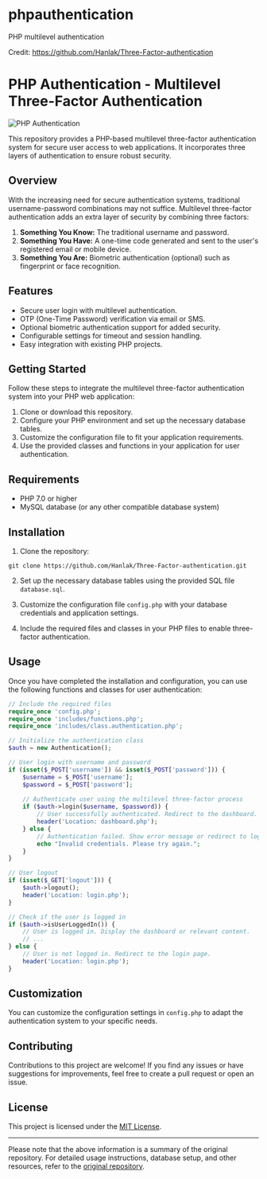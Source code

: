 # phpauthentication
PHP multilevel authentication

Credit: https://github.com/Hanlak/Three-Factor-authentication

# PHP Authentication - Multilevel Three-Factor Authentication

![PHP Authentication](https://github.com/Hanlak/Three-Factor-authentication/raw/main/images/phpauthentication.png)

This repository provides a PHP-based multilevel three-factor authentication system for secure user access to web applications. It incorporates three layers of authentication to ensure robust security.

## Overview

With the increasing need for secure authentication systems, traditional username-password combinations may not suffice. Multilevel three-factor authentication adds an extra layer of security by combining three factors:

1. **Something You Know:** The traditional username and password.
2. **Something You Have:** A one-time code generated and sent to the user's registered email or mobile device.
3. **Something You Are:** Biometric authentication (optional) such as fingerprint or face recognition.

## Features

- Secure user login with multilevel authentication.
- OTP (One-Time Password) verification via email or SMS.
- Optional biometric authentication support for added security.
- Configurable settings for timeout and session handling.
- Easy integration with existing PHP projects.

## Getting Started

Follow these steps to integrate the multilevel three-factor authentication system into your PHP web application:

1. Clone or download this repository.
2. Configure your PHP environment and set up the necessary database tables.
3. Customize the configuration file to fit your application requirements.
4. Use the provided classes and functions in your application for user authentication.

## Requirements

- PHP 7.0 or higher
- MySQL database (or any other compatible database system) 

## Installation

1. Clone the repository:

```
git clone https://github.com/Hanlak/Three-Factor-authentication.git
```

2. Set up the necessary database tables using the provided SQL file `database.sql`.

3. Customize the configuration file `config.php` with your database credentials and application settings.

4. Include the required files and classes in your PHP files to enable three-factor authentication.

## Usage

Once you have completed the installation and configuration, you can use the following functions and classes for user authentication:

```php
// Include the required files
require_once 'config.php';
require_once 'includes/functions.php';
require_once 'includes/class.authentication.php';

// Initialize the authentication class
$auth = new Authentication();

// User login with username and password
if (isset($_POST['username']) && isset($_POST['password'])) {
    $username = $_POST['username'];
    $password = $_POST['password'];
    
    // Authenticate user using the multilevel three-factor process
    if ($auth->login($username, $password)) {
        // User successfully authenticated. Redirect to the dashboard.
        header('Location: dashboard.php');
    } else {
        // Authentication failed. Show error message or redirect to login page.
        echo "Invalid credentials. Please try again.";
    }
}

// User logout
if (isset($_GET['logout'])) {
    $auth->logout();
    header('Location: login.php');
}

// Check if the user is logged in
if ($auth->isUserLoggedIn()) {
    // User is logged in. Display the dashboard or relevant content.
    // ...
} else {
    // User is not logged in. Redirect to the login page.
    header('Location: login.php');
}
```

## Customization

You can customize the configuration settings in `config.php` to adapt the authentication system to your specific needs.

## Contributing

Contributions to this project are welcome! If you find any issues or have suggestions for improvements, feel free to create a pull request or open an issue.

## License

This project is licensed under the [MIT License](LICENSE).

---

Please note that the above information is a summary of the original repository. For detailed usage instructions, database setup, and other resources, refer to the [original repository](https://github.com/Hanlak/Three-Factor-authentication).
